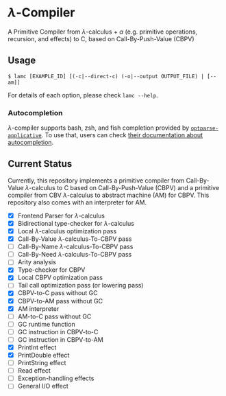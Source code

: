# $\lambda$-Compiler

A Primitive Compiler from $\lambda$-calculus + $\alpha$ (e.g. primitive operations, recursion, and effects) to C, based on Call-By-Push-Value (CBPV)

## Usage

```
$ lamc [EXAMPLE_ID] [(-c|--direct-c) (-o|--output OUTPUT_FILE) | [--am]]
```

For details of each option, please check `lamc --help`.

### Autocompletion

$\lambda$-compiler supports bash, zsh, and fish completion provided by
[`optparse-applicative`](https://hackage.haskell.org/package/optparse-applicative).
To use that, users can check [their documentation about autocompletion](https://github.com/pcapriotti/optparse-applicative?tab=readme-ov-file#bash-zsh-and-fish-completions).

## Current Status
Currently, this repository implements a primitive compiler from Call-By-Value $\lambda$-calculus to C based on Call-By-Push-Value (CBPV) and
a primitive compiler from CBV $\lambda$-calculus to abstract machine (AM) for CBPV. This repository also comes with an interpreter for AM.

- [x] Frontend Parser for $\lambda$-calculus
- [x] Bidirectional type-checker for $\lambda$-calculus
- [x] Local $\lambda$-calculus optimization pass
- [x] Call-By-Value $\lambda$-calculus-To-CBPV pass
- [ ] Call-By-Name $\lambda$-calculus-To-CBPV pass
- [ ] Call-By-Need $\lambda$-calculus-To-CBPV pass
- [ ] Arity analysis
- [x] Type-checker for CBPV
- [x] Local CBPV optimization pass
- [ ] Tail call optimization pass (or lowering pass)
- [x] CBPV-to-C pass without GC
- [x] CBPV-to-AM pass without GC
- [x] AM interpreter
- [ ] AM-to-C pass without GC
- [ ] GC runtime function
- [ ] GC instruction in CBPV-to-C
- [ ] GC instruction in CBPV-to-AM
- [x] PrintInt effect
- [x] PrintDouble effect
- [ ] PrintString effect
- [ ] Read effect
- [ ] Exception-handling effects
- [ ] General I/O effect

